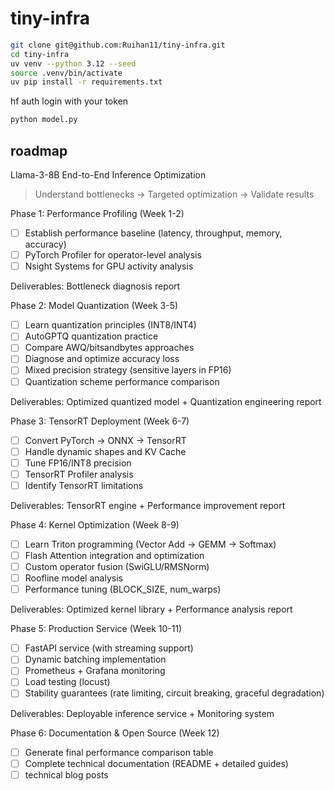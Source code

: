 # tiny-infra

```bash
git clone git@github.com:Ruihan11/tiny-infra.git
cd tiny-infra
uv venv --python 3.12 --seed
source .venv/bin/activate
uv pip install -r requirements.txt 
```

hf auth login with your token

```python
python model.py
```

## roadmap
Llama-3-8B End-to-End Inference Optimization
> Understand bottlenecks → Targeted optimization → Validate results  

Phase 1: Performance Profiling (Week 1-2)  
- [ ] Establish performance baseline (latency, throughput, memory, accuracy)
- [ ] PyTorch Profiler for operator-level analysis
- [ ] Nsight Systems for GPU activity analysis

Deliverables: Bottleneck diagnosis report

Phase 2: Model Quantization (Week 3-5)

- [ ] Learn quantization principles (INT8/INT4)
- [ ] AutoGPTQ quantization practice
- [ ] Compare AWQ/bitsandbytes approaches
- [ ] Diagnose and optimize accuracy loss
- [ ] Mixed precision strategy (sensitive layers in FP16)
- [ ] Quantization scheme performance comparison

Deliverables: Optimized quantized model + Quantization engineering report

Phase 3: TensorRT Deployment (Week 6-7)

- [ ] Convert PyTorch → ONNX → TensorRT
- [ ] Handle dynamic shapes and KV Cache
- [ ] Tune FP16/INT8 precision
- [ ] TensorRT Profiler analysis
- [ ] Identify TensorRT limitations

Deliverables: TensorRT engine + Performance improvement report

Phase 4: Kernel Optimization (Week 8-9)

- [ ] Learn Triton programming (Vector Add → GEMM → Softmax)
- [ ] Flash Attention integration and optimization
- [ ] Custom operator fusion (SwiGLU/RMSNorm)
- [ ] Roofline model analysis
- [ ] Performance tuning (BLOCK_SIZE, num_warps)

Deliverables: Optimized kernel library + Performance analysis report

Phase 5: Production Service (Week 10-11)

- [ ] FastAPI service (with streaming support)
- [ ] Dynamic batching implementation
- [ ] Prometheus + Grafana monitoring
- [ ] Load testing (locust)
- [ ] Stability guarantees (rate limiting, circuit breaking, graceful degradation)

Deliverables: Deployable inference service + Monitoring system

Phase 6: Documentation & Open Source (Week 12)

- [ ] Generate final performance comparison table
- [ ] Complete technical documentation (README + detailed guides)
- [ ] technical blog posts
